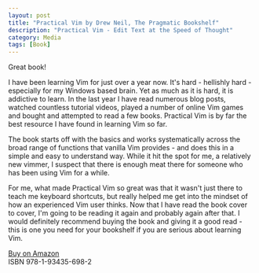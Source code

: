 ```yaml
---
layout: post
title: "Practical Vim by Drew Neil, The Pragmatic Bookshelf"
description: "Practical Vim - Edit Text at the Speed of Thought"
category: Media
tags: [Book]
---
```

Great book!

I have been learning Vim for just over a year now. It's hard - hellishly hard - especially for my Windows based brain. Yet as much as it is hard, it is addictive to learn. In the last year I have read numerous blog posts, watched countless tutorial videos, played a number of online Vim games and bought and attempted to read a few books. Practical Vim is by far the best resource I have found in learning Vim so far.

The book starts off with the basics and works systematically across the broad range of functions that vanilla Vim provides - and does this in a simple and easy to understand way. While it hit the spot for me, a relatively new vimmer, I suspect that there is enough meat there for someone who has been using Vim for a while.

For me, what made Practical Vim so great was that it wasn't just there to teach me keyboard shortcuts, but really helped me get into the mindset of how an experienced Vim user thinks. Now that I have read the book cover to cover, I'm going to be reading it again and probably again after that. I would definitely recommend buying the book and giving it a good read - this is one you need for your bookshelf if you are serious about learning Vim.

[Buy on Amazon](http://www.amazon.com/gp/product/1934356980)  
ISBN 978-1-93435-698-2
